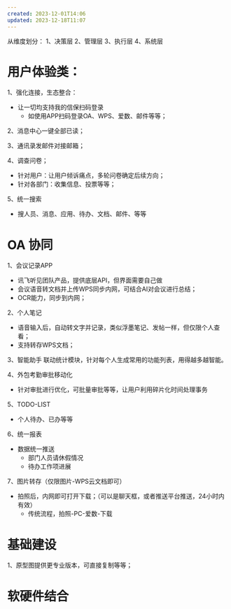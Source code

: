 ```yaml
---
created: 2023-12-01T14:06
updated: 2023-12-18T11:07
---
```

从维度划分：
1、决策层
2、管理层
3、执行层
4、系统层

# 用户体验类：
1、强化连接，生态整合：
- 让一切均支持我的信保扫码登录
	- 如使用APP扫码登录OA、WPS、爱数、邮件等等；

2、消息中心一键全部已读；

3、通讯录发邮件对接邮箱；

4、调查问卷；
- 针对用户：让用户倾诉痛点，多轮问卷确定后续方向；
- 针对各部门：收集信息、投票等等；

5、统一搜索
- 搜人员、消息、应用、待办、文档、邮件、等等

# OA 协同
1、会议记录APP
- 讯飞听见团队产品，提供底层API，但界面需要自己做
- 会议语音转文档并上传WPS同步内网，可结合AI对会议进行总结；
- OCR能力，同步到内网；

2、个人笔记
- 语音输入后，自动转文字并记录，类似浮墨笔记、发帖一样，但仅限个人查看；
- 支持转存WPS文档；

3、智能助手
联动统计模块，针对每个人生成常用的功能列表，用得越多越智能。

4、外包考勤审批移动化
- 针对审批进行优化，可批量审批等等，让用户利用碎片化时间处理事务

5、TODO-LIST
- 个人待办、已办等等

6、统一报表
- 数据统一推送
	- 部门人员请休假情况
	- 待办工作项进展

7、图片转存（仅限图片-WPS云文档即可）
- 拍照后，内网即可打开下载；（可以是聊天框，或者推送平台推送，24小时内有效）
	- 传统流程，拍照-PC-爱数-下载
# 基础建设
1、原型图提供更专业版本，可直接复制等等；

# 软硬件结合
